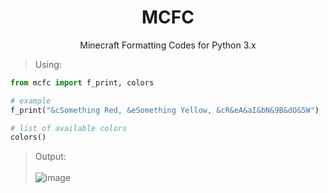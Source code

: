 <h1 align=center>MCFC</h1>
<p align=center>Minecraft Formatting Codes for Python 3.x </p>

> Using:
```py
from mcfc import f_print, colors

# example
f_print("&cSomething Red, &eSomething Yellow, &cR&eA&aI&bN&9B&dO&5W")

# list of available colors
colors()
```

> Output: <br><br>
![image](https://user-images.githubusercontent.com/71274141/180663521-3a4d6af1-b613-4a28-971d-c5944f7d30e5.png)
